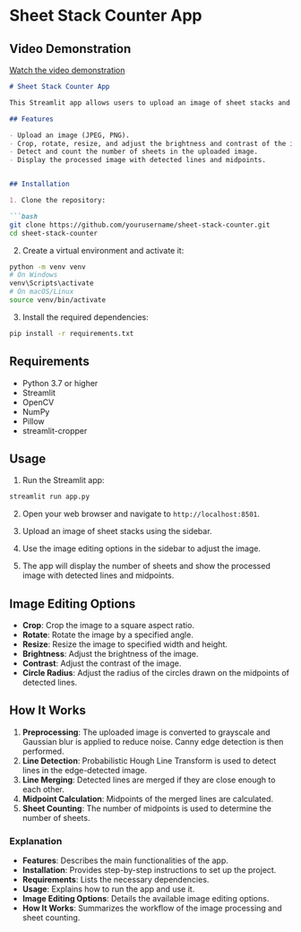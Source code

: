 # Sheet Stack Counter App
## Video Demonstration

[Watch the video demonstration](https://www.loom.com/share/6ce3865a20cd40c7a32459d40964bb81?sid=aa1c4959-1107-440e-864a-e83a10b31b97)

```markdown
# Sheet Stack Counter App

This Streamlit app allows users to upload an image of sheet stacks and count the number of sheets based on detected lines. The app provides various image editing options to improve line detection accuracy.

## Features

- Upload an image (JPEG, PNG).
- Crop, rotate, resize, and adjust the brightness and contrast of the image.
- Detect and count the number of sheets in the uploaded image.
- Display the processed image with detected lines and midpoints.


## Installation

1. Clone the repository:

```bash
git clone https://github.com/yourusername/sheet-stack-counter.git
cd sheet-stack-counter
```

2. Create a virtual environment and activate it:

```bash
python -m venv venv
# On Windows
venv\Scripts\activate
# On macOS/Linux
source venv/bin/activate
```

3. Install the required dependencies:

```bash
pip install -r requirements.txt
```

## Requirements

- Python 3.7 or higher
- Streamlit
- OpenCV
- NumPy
- Pillow
- streamlit-cropper

## Usage

1. Run the Streamlit app:

```bash
streamlit run app.py
```

2. Open your web browser and navigate to `http://localhost:8501`.

3. Upload an image of sheet stacks using the sidebar.

4. Use the image editing options in the sidebar to adjust the image.

5. The app will display the number of sheets and show the processed image with detected lines and midpoints.

## Image Editing Options

- **Crop**: Crop the image to a square aspect ratio.
- **Rotate**: Rotate the image by a specified angle.
- **Resize**: Resize the image to specified width and height.
- **Brightness**: Adjust the brightness of the image.
- **Contrast**: Adjust the contrast of the image.
- **Circle Radius**: Adjust the radius of the circles drawn on the midpoints of detected lines.

## How It Works

1. **Preprocessing**: The uploaded image is converted to grayscale and Gaussian blur is applied to reduce noise. Canny edge detection is then performed.
2. **Line Detection**: Probabilistic Hough Line Transform is used to detect lines in the edge-detected image.
3. **Line Merging**: Detected lines are merged if they are close enough to each other.
4. **Midpoint Calculation**: Midpoints of the merged lines are calculated.
5. **Sheet Counting**: The number of midpoints is used to determine the number of sheets.

### Explanation

- **Features**: Describes the main functionalities of the app.
- **Installation**: Provides step-by-step instructions to set up the project.
- **Requirements**: Lists the necessary dependencies.
- **Usage**: Explains how to run the app and use it.
- **Image Editing Options**: Details the available image editing options.
- **How It Works**: Summarizes the workflow of the image processing and sheet counting.


